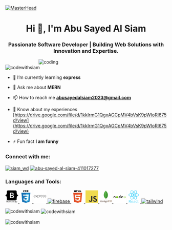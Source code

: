 [![MasterHead](https://media.licdn.com/dms/image/D5616AQEVPVB0zaZTGw/profile-displaybackgroundimage-shrink_350_1400/0/1685274655919?e=1691020800&v=beta&t=i97-g8saG7twNXO3wJ0_8KH-Ufa7806Kik6febkaBM8)](https://github.com/abuSayedAlSiam)

<h1 align="center">Hi 👋, I'm Abu Sayed Al Siam</h1>
<h3 align="center">Passionate Software Developer | Building Web Solutions with Innovation and Expertise.</h3>
<img align="right" alt="coding" width="400" src="https://camo.githubusercontent.com/40165a147c3dcea0fa1db780bb533fc5f98546ccfb9d5d05ddb2f429277f5348/68747470733a2f2f616e616c7974696373696e6469616d61672e636f6d2f77702d636f6e74656e742f75706c6f6164732f323031382f31322f646576656c6f7065722d6472696262626c652e676966">

<p align="left"> <img src="https://komarev.com/ghpvc/?username=codewithsiam&label=Profile%20views&color=0e75b6&style=flat" alt="codewithsiam" /> </p>

- 🌱 I’m currently learning **express**

- 💬 Ask me about **MERN**

- 📫 How to reach me **abusayedalsiam2023@gmail.com**

- 📄 Know about my experiences [https://drive.google.com/file/d/1kkIrmG1QgxAGCpMV4bVsK9pWIoRl675d/view](https://drive.google.com/file/d/1kkIrmG1QgxAGCpMV4bVsK9pWIoRl675d/view)

- ⚡ Fun fact **I am funny**

<h3 align="left">Connect with me:</h3>
<p align="left">
<a href="https://twitter.com/siam_wd" target="blank"><img align="center" src="https://raw.githubusercontent.com/rahuldkjain/github-profile-readme-generator/master/src/images/icons/Social/twitter.svg" alt="siam_wd" height="30" width="40" /></a>
<a href="https://linkedin.com/in/abu-sayed-al-siam-411017277" target="blank"><img align="center" src="https://raw.githubusercontent.com/rahuldkjain/github-profile-readme-generator/master/src/images/icons/Social/linked-in-alt.svg" alt="abu-sayed-al-siam-411017277" height="30" width="40" /></a>
</p>

<h3 align="left">Languages and Tools:</h3>
<p align="left"> <a href="https://getbootstrap.com" target="_blank" rel="noreferrer"> <img src="https://raw.githubusercontent.com/devicons/devicon/master/icons/bootstrap/bootstrap-plain-wordmark.svg" alt="bootstrap" width="40" height="40"/> </a> <a href="https://www.w3schools.com/css/" target="_blank" rel="noreferrer"> <img src="https://raw.githubusercontent.com/devicons/devicon/master/icons/css3/css3-original-wordmark.svg" alt="css3" width="40" height="40"/> </a> <a href="https://expressjs.com" target="_blank" rel="noreferrer"> <img src="https://raw.githubusercontent.com/devicons/devicon/master/icons/express/express-original-wordmark.svg" alt="express" width="40" height="40"/> </a> <a href="https://firebase.google.com/" target="_blank" rel="noreferrer"> <img src="https://www.vectorlogo.zone/logos/firebase/firebase-icon.svg" alt="firebase" width="40" height="40"/> </a> <a href="https://www.w3.org/html/" target="_blank" rel="noreferrer"> <img src="https://raw.githubusercontent.com/devicons/devicon/master/icons/html5/html5-original-wordmark.svg" alt="html5" width="40" height="40"/> </a> <a href="https://developer.mozilla.org/en-US/docs/Web/JavaScript" target="_blank" rel="noreferrer"> <img src="https://raw.githubusercontent.com/devicons/devicon/master/icons/javascript/javascript-original.svg" alt="javascript" width="40" height="40"/> </a> <a href="https://www.mongodb.com/" target="_blank" rel="noreferrer"> <img src="https://raw.githubusercontent.com/devicons/devicon/master/icons/mongodb/mongodb-original-wordmark.svg" alt="mongodb" width="40" height="40"/> </a> <a href="https://nodejs.org" target="_blank" rel="noreferrer"> <img src="https://raw.githubusercontent.com/devicons/devicon/master/icons/nodejs/nodejs-original-wordmark.svg" alt="nodejs" width="40" height="40"/> </a> <a href="https://reactjs.org/" target="_blank" rel="noreferrer"> <img src="https://raw.githubusercontent.com/devicons/devicon/master/icons/react/react-original-wordmark.svg" alt="react" width="40" height="40"/> </a> <a href="https://tailwindcss.com/" target="_blank" rel="noreferrer"> <img src="https://www.vectorlogo.zone/logos/tailwindcss/tailwindcss-icon.svg" alt="tailwind" width="40" height="40"/> </a> </p>

<p><img align="left" src="https://github-readme-stats.vercel.app/api/top-langs?username=codewithsiam&show_icons=true&locale=en&layout=compact" alt="codewithsiam" /></p>

<p>&nbsp;<img align="center" src="https://github-readme-stats.vercel.app/api?username=codewithsiam&show_icons=true&locale=en" alt="codewithsiam" /></p>

<p><img align="center" src="https://github-readme-streak-stats.herokuapp.com/?user=codewithsiam&" alt="codewithsiam" /></p>
